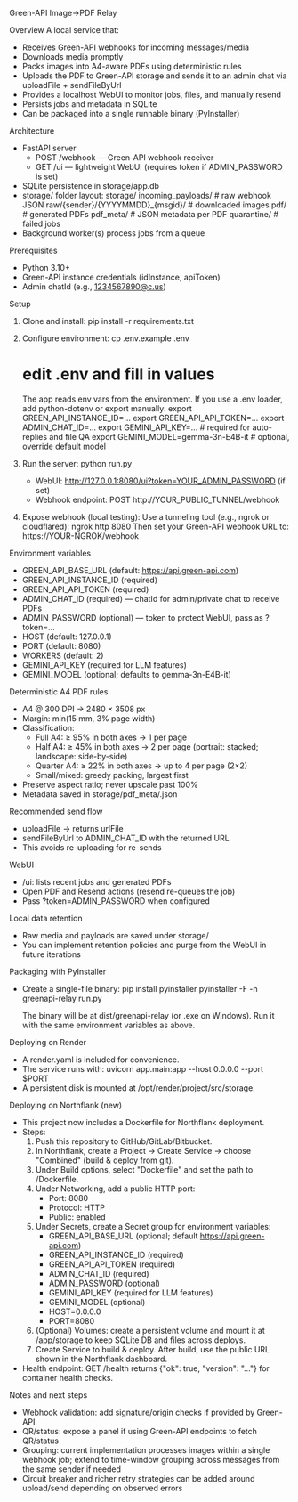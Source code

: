 Green-API Image→PDF Relay

Overview
A local service that:
- Receives Green-API webhooks for incoming messages/media
- Downloads media promptly
- Packs images into A4-aware PDFs using deterministic rules
- Uploads the PDF to Green-API storage and sends it to an admin chat via uploadFile + sendFileByUrl
- Provides a localhost WebUI to monitor jobs, files, and manually resend
- Persists jobs and metadata in SQLite
- Can be packaged into a single runnable binary (PyInstaller)

Architecture
- FastAPI server
  - POST /webhook — Green-API webhook receiver
  - GET /ui — lightweight WebUI (requires token if ADMIN_PASSWORD is set)
- SQLite persistence in storage/app.db
- storage/ folder layout:
  storage/
    incoming_payloads/   # raw webhook JSON
    raw/{sender}/{YYYYMMDD}_{msgid}/  # downloaded images
    pdf/                 # generated PDFs
    pdf_meta/            # JSON metadata per PDF
    quarantine/          # failed jobs
- Background worker(s) process jobs from a queue

Prerequisites
- Python 3.10+
- Green-API instance credentials (idInstance, apiToken)
- Admin chatId (e.g., 1234567890@c.us)

Setup
1) Clone and install:
   pip install -r requirements.txt

2) Configure environment:
   cp .env.example .env
   # edit .env and fill in values

   The app reads env vars from the environment. If you use a .env loader, add python-dotenv or export manually:
   export GREEN_API_INSTANCE_ID=...
   export GREEN_API_API_TOKEN=...
   export ADMIN_CHAT_ID=...
   export GEMINI_API_KEY=...           # required for auto-replies and file QA
   export GEMINI_MODEL=gemma-3n-E4B-it   # optional, override default model

3) Run the server:
   python run.py

   - WebUI: http://127.0.0.1:8080/ui?token=YOUR_ADMIN_PASSWORD (if set)
   - Webhook endpoint: POST http://YOUR_PUBLIC_TUNNEL/webhook

4) Expose webhook (local testing):
   Use a tunneling tool (e.g., ngrok or cloudflared):
   ngrok http 8080
   Then set your Green-API webhook URL to: https://YOUR-NGROK/webhook

Environment variables
- GREEN_API_BASE_URL (default: https://api.green-api.com)
- GREEN_API_INSTANCE_ID (required)
- GREEN_API_API_TOKEN (required)
- ADMIN_CHAT_ID (required) — chatId for admin/private chat to receive PDFs
- ADMIN_PASSWORD (optional) — token to protect WebUI, pass as ?token=...
- HOST (default: 127.0.0.1)
- PORT (default: 8080)
- WORKERS (default: 2)
- GEMINI_API_KEY (required for LLM features)
- GEMINI_MODEL (optional; defaults to gemma-3n-E4B-it)

Deterministic A4 PDF rules
- A4 @ 300 DPI → 2480 × 3508 px
- Margin: min(15 mm, 3% page width)
- Classification:
  - Full A4: ≥ 95% in both axes → 1 per page
  - Half A4: ≥ 45% in both axes → 2 per page (portrait: stacked; landscape: side-by-side)
  - Quarter A4: ≥ 22% in both axes → up to 4 per page (2×2)
  - Small/mixed: greedy packing, largest first
- Preserve aspect ratio; never upscale past 100%
- Metadata saved in storage/pdf_meta/<name>.json

Recommended send flow
- uploadFile → returns urlFile
- sendFileByUrl to ADMIN_CHAT_ID with the returned URL
- This avoids re-uploading for re-sends

WebUI
- /ui: lists recent jobs and generated PDFs
- Open PDF and Resend actions (resend re-queues the job)
- Pass ?token=ADMIN_PASSWORD when configured

Local data retention
- Raw media and payloads are saved under storage/
- You can implement retention policies and purge from the WebUI in future iterations

Packaging with PyInstaller
- Create a single-file binary:
  pip install pyinstaller
  pyinstaller -F -n greenapi-relay run.py

  The binary will be at dist/greenapi-relay (or .exe on Windows).
  Run it with the same environment variables as above.

Deploying on Render
- A render.yaml is included for convenience.
- The service runs with: uvicorn app.main:app --host 0.0.0.0 --port $PORT
- A persistent disk is mounted at /opt/render/project/src/storage.

Deploying on Northflank (new)
- This project now includes a Dockerfile for Northflank deployment.
- Steps:
  1) Push this repository to GitHub/GitLab/Bitbucket.
  2) In Northflank, create a Project → Create Service → choose "Combined" (build & deploy from git).
  3) Under Build options, select "Dockerfile" and set the path to /Dockerfile.
  4) Under Networking, add a public HTTP port:
     - Port: 8080
     - Protocol: HTTP
     - Public: enabled
  5) Under Secrets, create a Secret group for environment variables:
     - GREEN_API_BASE_URL (optional; default https://api.green-api.com)
     - GREEN_API_INSTANCE_ID (required)
     - GREEN_API_API_TOKEN (required)
     - ADMIN_CHAT_ID (required)
     - ADMIN_PASSWORD (optional)
     - GEMINI_API_KEY (required for LLM features)
     - GEMINI_MODEL (optional)
     - HOST=0.0.0.0
     - PORT=8080
  6) (Optional) Volumes: create a persistent volume and mount it at /app/storage to keep SQLite DB and files across deploys.
  7) Create Service to build & deploy. After build, use the public URL shown in the Northflank dashboard.
- Health endpoint: GET /health returns {"ok": true, "version": "..."} for container health checks.

Notes and next steps
- Webhook validation: add signature/origin checks if provided by Green-API
- QR/status: expose a panel if using Green-API endpoints to fetch QR/status
- Grouping: current implementation processes images within a single webhook job; extend to time-window grouping across messages from the same sender if needed
- Circuit breaker and richer retry strategies can be added around upload/send depending on observed errors